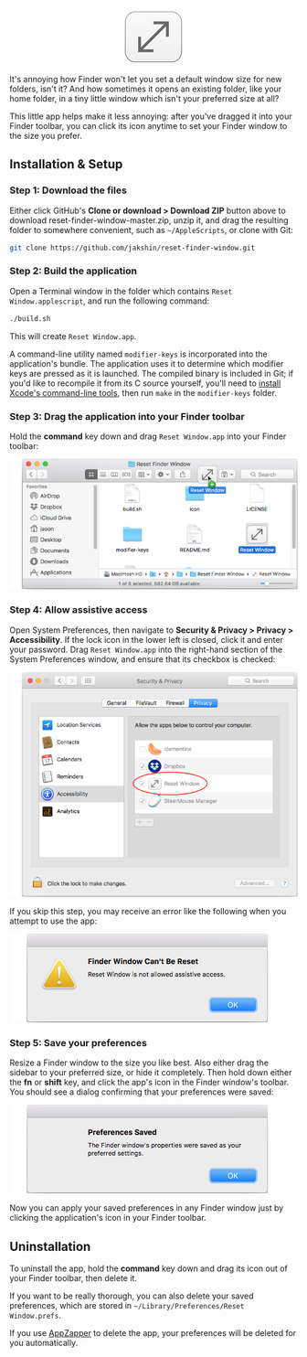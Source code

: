 <p align="center">
  <img src="Screenshots/App-Icon.png" alt="Reset Finder Window Icon"/>
</p>

It's annoying how Finder won't let you set a default window size for new folders, isn't it? And how sometimes it opens an existing folder, like your home folder, in a tiny little window which isn't your preferred size at all?

This little app helps make it less annoying: after you've dragged it into your Finder toolbar, you can click its icon anytime to set your Finder window to the size you prefer.


## Installation & Setup


### Step 1: Download the files

Either click GitHub's **Clone or download > Download ZIP** button above to download reset-finder-window-master.zip, unzip it, and drag the resulting folder to somewhere convenient, such as `~/AppleScripts`, or clone with Git:

```bash
git clone https://github.com/jakshin/reset-finder-window.git
```


### Step 2: Build the application

Open a Terminal window in the folder which contains `Reset Window.applescript`, and run the following command:

```bash
./build.sh
```

This will create `Reset Window.app`.

A command-line utility named `modifier-keys` is incorporated into the application's bundle. The application uses it to determine which modifier keys are pressed as it is launched. The compiled binary is included in Git; if you'd like to recompile it from its C source yourself, you'll need to [install Xcode's command-line tools](https://developer.apple.com/library/ios/technotes/tn2339/_index.html), then run `make` in the `modifier-keys` folder.


### Step 3: Drag the application into your Finder toolbar

Hold the **command** key down and drag `Reset Window.app` into your Finder toolbar:

![[screenshot]](Screenshots/Drag-Icon.png)


### Step 4: Allow assistive access

Open System Preferences, then navigate to **Security & Privacy > Privacy > Accessibility**. If the lock icon in the lower left is closed, click it and enter your password. Drag `Reset Window.app` into the right-hand section of the System Preferences window, and ensure that its checkbox is checked:

![[screenshot]](Screenshots/System-Settings.png)

If you skip this step, you may receive an error like the following when you attempt to use the app:

![[screenshot]](Screenshots/Not-Allowed.png)


### Step 5: Save your preferences

Resize a Finder window to the size you like best. Also either drag the sidebar to your preferred size, or hide it completely. Then hold down either the **fn** or **shift** key, and click the app's icon in the Finder window's toolbar. You should see a dialog confirming that your preferences were saved:

![[screenshot]](Screenshots/Prefs-Saved.png)


Now you can apply your saved preferences in any Finder window just by clicking the application's icon in your Finder toolbar.


## Uninstallation

To uninstall the app, hold the **command** key down and drag its icon out of your Finder toolbar, then delete it.

If you want to be really thorough, you can also delete your saved preferences, which are stored in `~/Library/Preferences/Reset Window.prefs`.

If you use [AppZapper](http://www.appzapper.com/) to delete the app, your preferences will be deleted for you automatically.
